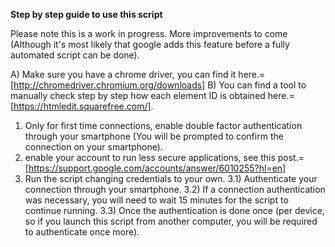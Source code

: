 **Step by step guide to use this script**

Please note this is a work in progress.
More improvements to come (Although it's most likely that google adds this feature before a fully automated script can be done).

A) Make sure you have a chrome driver, you can find it here.=[http://chromedriver.chromium.org/downloads]
B) You can find a tool to manually check step by step how each element ID is obtained here.=[https://htmledit.squarefree.com/].

1) Only for first time connections, enable double factor authentication through your smartphone (You will be prompted to confirm the connection on your smartphone).
2) enable your account to run less secure applications, see this post.=[https://support.google.com/accounts/answer/6010255?hl=en]
3) Run the script changing credentials to your own.
    3.1) Authenticate your connection through your smartphone.
    3.2) If a connection authentication was necessary, you will need to wait 15 minutes for the script to continue running.
    3.3) Once the authentication is done once (per device, so if you launch this script from another computer, you will be required to authenticate once more).

